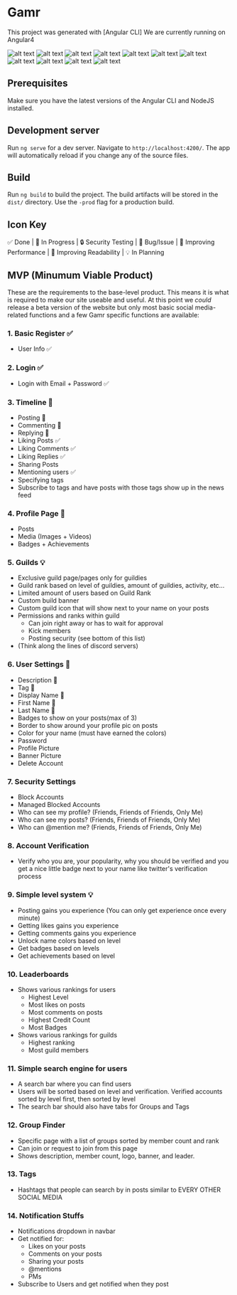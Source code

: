 # Gamr

This project was generated with [Angular CLI]
We are currently running on Angular4

![alt text](https://johnpapa.gallerycdn.vsassets.io/extensions/johnpapa/angular2/2.3.2/1496112266388/Microsoft.VisualStudio.Services.Icons.Default "Angular")
![alt text](https://dynamicimagesmx-v2b.netdna-ssl.com/product_class_external_product/typescript.png "TypeScript")
![alt text](https://chocolatey.org/content/packageimages/sass.1.0.0-alpha9.png "Sass")
![alt text](http://www.slashen.com/img/portfolio/nodejs.png "NodeJS")
![alt text](http://i.imgur.com/ZzxaPIf.png "NGX-Bootstrap")
![alt text](https://bitbucket.org/lucee/lucee/avatar/128/?ts=1492765672 "Lucee")
![alt text](http://aaronmelton.com/blog/wp-content/uploads/2014/03/mysql.png "MySQL")
![alt text](http://rebelute.com/assets/main_site/images/technologies/Jasmine.png "Jasmine")
![alt text](https://pullos.files.wordpress.com/2013/10/apache-icon.png?w=240 "Apache2")
![alt text](https://blog.rackspace.com/wp-content/uploads/2014/06/docker-whale.png "Docker")
![alt text](https://perlmaven.com/img/mongodb-logo.png "MongoDB")

## Prerequisites

Make sure you have the latest versions of the Angular CLI and NodeJS installed.

## Development server

Run `ng serve` for a dev server. Navigate to `http://localhost:4200/`. The app will automatically reload if you change any of the source files.

## Build

Run `ng build` to build the project. The build artifacts will be stored in the `dist/` directory. Use the `-prod` flag for a production build.

## Icon Key
✅ Done |  🚧 In Progress | 🔒 Security Testing | 🐛 Bug/Issue | 🚀 Improving Performance | 🎨 Improving Readability | 💡 In Planning

## MVP (Minumum Viable Product)

These are the requirements to the base-level product. This means it is what is required to make our site useable and useful. At this point we *could* release a beta version of the website but only most basic social media-related functions and a few Gamr specific functions are available:

### 1. Basic Register ✅
  * User Info ✅
### 2. Login  ✅
  * Login with Email + Password ✅
### 3. Timeline 🚧
  * Posting 🚧
  * Commenting 🚧
  * Replying 🚧
  * Liking Posts ✅
  * Liking Comments ✅
  * Liking Replies ✅
  * Sharing Posts
  * Mentioning users ✅
  * Specifying tags
  * Subscribe to tags and have posts with those tags show up in the news feed
### 4. Profile Page 🚧
  * Posts
  * Media (Images + Videos)
  * Badges + Achievements
### 5. Guilds 💡
  * Exclusive guild page/pages only for guildies
  * Guild rank based on level of guildies, amount of guildies, activity, etc...
  * Limited amount of users based on Guild Rank
  * Custom build banner
  * Custom guild icon that will show next to your name on your posts
  * Permissions and ranks within guild
    * Can join right away or has to wait for approval
    * Kick members
    * Posting security (see bottom of this list)
  * (Think along the lines of discord servers)
### 6. User Settings 🚧
  * Description 🚧
  * Tag 🚧
  * Display Name 🚧
  * First Name 🚧
  * Last Name 🚧
  * Badges to show on your posts(max of 3)
  * Border to show around your profile pic on posts
  * Color for your name (must have earned the colors)
  * Password
  * Profile Picture
  * Banner Picture
  * Delete Account
### 7. Security Settings
  * Block Accounts
  * Managed Blocked Accounts
  * Who can see my profile? (Friends, Friends of Friends, Only Me)
  * Who can see my posts? (Friends, Friends of Friends, Only Me)
  * Who can @mention me? (Friends, Friends of Friends, Only Me)
### 8. Account Verification
  * Verify who you are, your popularity, why you should be verified and you get a nice little badge next to your name like
    twitter's verification process
### 9. Simple level system 💡
  * Posting gains you experience (You can only get experience once every minute)
  * Getting likes gains you experience
  * Getting comments gains you experience
  * Unlock name colors based on level
  * Get badges based on levels
  * Get achievements based on level
### 10. Leaderboards
  * Shows various rankings for users
    * Highest Level
    * Most likes on posts
    * Most comments on posts
    * Highest Credit Count
    * Most Badges
  * Shows various rankings for guilds
    * Highest ranking
    * Most guild members
### 11. Simple search engine for users
  * A search bar where you can find users
  * Users will be sorted based on level and verification. Verified accounts sorted by level first, then sorted by level
  * The search bar should also have tabs for Groups and Tags
### 12. Group Finder
  * Specific page with a list of groups sorted by member count and rank
  * Can join or request to join from this page
  * Shows description, member count, logo, banner, and leader. 
### 13. Tags
  * Hashtags that people can search by in posts similar to EVERY OTHER SOCIAL MEDIA
### 14. Notification Stuffs
  * Notifications dropdown in navbar
  * Get notified for:
     * Likes on your posts
     * Comments on your posts
     * Sharing your posts
     * @mentions
     * PMs 
  * Subscribe to Users and get notified when they post





